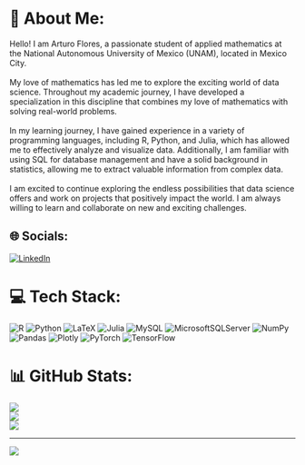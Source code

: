 # 💫 About Me:
Hello! I am Arturo Flores, a passionate student of applied mathematics at the National Autonomous University of Mexico (UNAM), located in Mexico City.<br><br>My love of mathematics has led me to explore the exciting world of data science. Throughout my academic journey, I have developed a specialization in this discipline that combines my love of mathematics with solving real-world problems.<br><br>In my learning journey, I have gained experience in a variety of programming languages, including R, Python, and Julia, which has allowed me to effectively analyze and visualize data. Additionally, I am familiar with using SQL for database management and have a solid background in statistics, allowing me to extract valuable information from complex data.<br><br>I am excited to continue exploring the endless possibilities that data science offers and work on projects that positively impact the world. I am always willing to learn and collaborate on new and exciting challenges.


## 🌐 Socials:
[![LinkedIn](https://img.shields.io/badge/LinkedIn-%230077B5.svg?logo=linkedin&logoColor=white)](https://linkedin.com/in/arturofc24912) 

# 💻 Tech Stack:
![R](https://img.shields.io/badge/r-%23276DC3.svg?style=for-the-badge&logo=r&logoColor=white) ![Python](https://img.shields.io/badge/python-3670A0?style=for-the-badge&logo=python&logoColor=ffdd54) ![LaTeX](https://img.shields.io/badge/latex-%23008080.svg?style=for-the-badge&logo=latex&logoColor=white) ![Julia](https://img.shields.io/badge/-Julia-9558B2?style=for-the-badge&logo=julia&logoColor=white) ![MySQL](https://img.shields.io/badge/mysql-%2300f.svg?style=for-the-badge&logo=mysql&logoColor=white) ![MicrosoftSQLServer](https://img.shields.io/badge/Microsoft%20SQL%20Sever-CC2927?style=for-the-badge&logo=microsoft%20sql%20server&logoColor=white) ![NumPy](https://img.shields.io/badge/numpy-%23013243.svg?style=for-the-badge&logo=numpy&logoColor=white) ![Pandas](https://img.shields.io/badge/pandas-%23150458.svg?style=for-the-badge&logo=pandas&logoColor=white) ![Plotly](https://img.shields.io/badge/Plotly-%233F4F75.svg?style=for-the-badge&logo=plotly&logoColor=white) ![PyTorch](https://img.shields.io/badge/PyTorch-%23EE4C2C.svg?style=for-the-badge&logo=PyTorch&logoColor=white) ![TensorFlow](https://img.shields.io/badge/TensorFlow-%23FF6F00.svg?style=for-the-badge&logo=TensorFlow&logoColor=white)
# 📊 GitHub Stats:
![](https://github-readme-stats.vercel.app/api?username=ArturoFC02&theme=darcula&hide_border=true&include_all_commits=false&count_private=false)<br/>
![](https://github-readme-streak-stats.herokuapp.com/?user=ArturoFC02&theme=darcula&hide_border=true)<br/>
![](https://github-readme-stats.vercel.app/api/top-langs/?username=ArturoFC02&theme=darcula&hide_border=true&include_all_commits=false&count_private=false&layout=compact)

---
[![](https://visitcount.itsvg.in/api?id=ArturoFC02&icon=0&color=0)](https://visitcount.itsvg.in)

<!-- Proudly created with GPRM ( https://gprm.itsvg.in ) -->